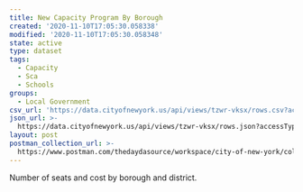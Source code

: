 ```yaml
---
title: New Capacity Program By Borough
created: '2020-11-10T17:05:30.058338'
modified: '2020-11-10T17:05:30.058348'
state: active
type: dataset
tags:
  - Capacity
  - Sca
  - Schools
groups:
  - Local Government
csv_url: 'https://data.cityofnewyork.us/api/views/tzwr-vksx/rows.csv?accessType=DOWNLOAD'
json_url: >-
  https://data.cityofnewyork.us/api/views/tzwr-vksx/rows.json?accessType=DOWNLOAD
layout: post
postman_collection_url: >-
  https://www.postman.com/thedaydasource/workspace/city-of-new-york/collection/15909983-dbce04bf-4c07-4c5e-8467-4df3e22ac42c
---
```

Number of seats and cost by borough and district.
